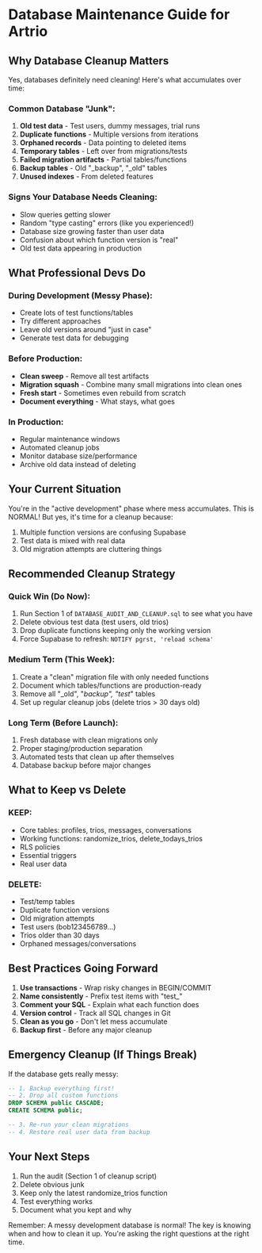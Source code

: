 # Database Maintenance Guide for Artrio

## Why Database Cleanup Matters

Yes, databases definitely need cleaning! Here's what accumulates over time:

### Common Database "Junk":
1. **Old test data** - Test users, dummy messages, trial runs
2. **Duplicate functions** - Multiple versions from iterations
3. **Orphaned records** - Data pointing to deleted items  
4. **Temporary tables** - Left over from migrations/tests
5. **Failed migration artifacts** - Partial tables/functions
6. **Backup tables** - Old "_backup", "_old" tables
7. **Unused indexes** - From deleted features

### Signs Your Database Needs Cleaning:
- Slow queries getting slower
- Random "type casting" errors (like you experienced!)
- Database size growing faster than user data
- Confusion about which function version is "real"
- Old test data appearing in production

## What Professional Devs Do

### During Development (Messy Phase):
- Create lots of test functions/tables
- Try different approaches
- Leave old versions around "just in case"
- Generate test data for debugging

### Before Production:
- **Clean sweep** - Remove all test artifacts
- **Migration squash** - Combine many small migrations into clean ones
- **Fresh start** - Sometimes even rebuild from scratch
- **Document everything** - What stays, what goes

### In Production:
- Regular maintenance windows
- Automated cleanup jobs
- Monitor database size/performance
- Archive old data instead of deleting

## Your Current Situation

You're in the "active development" phase where mess accumulates. This is NORMAL! But yes, it's time for a cleanup because:
1. Multiple function versions are confusing Supabase
2. Test data is mixed with real data
3. Old migration attempts are cluttering things

## Recommended Cleanup Strategy

### Quick Win (Do Now):
1. Run Section 1 of `DATABASE_AUDIT_AND_CLEANUP.sql` to see what you have
2. Delete obvious test data (test users, old trios)
3. Drop duplicate functions keeping only the working version
4. Force Supabase to refresh: `NOTIFY pgrst, 'reload schema'`

### Medium Term (This Week):
1. Create a "clean" migration file with only needed functions
2. Document which tables/functions are production-ready
3. Remove all "_old", "_backup", "test_" tables
4. Set up regular cleanup jobs (delete trios > 30 days old)

### Long Term (Before Launch):
1. Fresh database with clean migrations only
2. Proper staging/production separation
3. Automated tests that clean up after themselves
4. Database backup before major changes

## What to Keep vs Delete

### KEEP:
- Core tables: profiles, trios, messages, conversations
- Working functions: randomize_trios, delete_todays_trios
- RLS policies
- Essential triggers
- Real user data

### DELETE:
- Test/temp tables
- Duplicate function versions
- Old migration attempts
- Test users (bob123456789...)
- Trios older than 30 days
- Orphaned messages/conversations

## Best Practices Going Forward

1. **Use transactions** - Wrap risky changes in BEGIN/COMMIT
2. **Name consistently** - Prefix test items with "test_"
3. **Comment your SQL** - Explain what each function does
4. **Version control** - Track all SQL changes in Git
5. **Clean as you go** - Don't let mess accumulate
6. **Backup first** - Before any major cleanup

## Emergency Cleanup (If Things Break)

If the database gets really messy:

```sql
-- 1. Backup everything first!
-- 2. Drop all custom functions
DROP SCHEMA public CASCADE;
CREATE SCHEMA public;

-- 3. Re-run your clean migrations
-- 4. Restore real user data from backup
```

## Your Next Steps

1. Run the audit (Section 1 of cleanup script)
2. Delete obvious junk
3. Keep only the latest randomize_trios function
4. Test everything works
5. Document what you kept and why

Remember: A messy development database is normal! The key is knowing when and how to clean it up. You're asking the right questions at the right time.